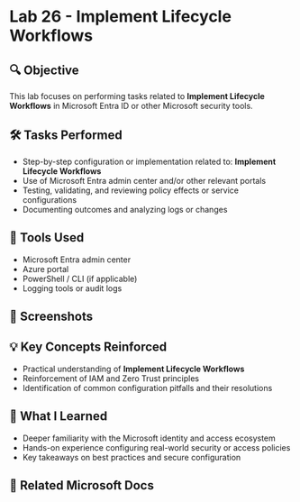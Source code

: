# Lab 26 - Implement Lifecycle Workflows

## 🔍 Objective
This lab focuses on performing tasks related to **Implement Lifecycle Workflows** in Microsoft Entra ID or other Microsoft security tools.

## 🛠️ Tasks Performed
- Step-by-step configuration or implementation related to: **Implement Lifecycle Workflows**
- Use of Microsoft Entra admin center and/or other relevant portals
- Testing, validating, and reviewing policy effects or service configurations
- Documenting outcomes and analyzing logs or changes

## 🧪 Tools Used
- Microsoft Entra admin center
- Azure portal
- PowerShell / CLI (if applicable)
- Logging tools or audit logs

## 📸 Screenshots
## 💡 Key Concepts Reinforced
- Practical understanding of **Implement Lifecycle Workflows**
- Reinforcement of IAM and Zero Trust principles
- Identification of common configuration pitfalls and their resolutions

## 🧠 What I Learned
- Deeper familiarity with the Microsoft identity and access ecosystem
- Hands-on experience configuring real-world security or access policies
- Key takeaways on best practices and secure configuration

## 🔗 Related Microsoft Docs
